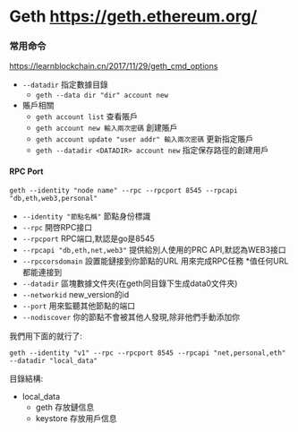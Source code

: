 # Geth  https://geth.ethereum.org/

### 常用命令

https://learnblockchain.cn/2017/11/29/geth_cmd_options

- `--datadir` 指定數據目錄
  - `geth --data dir "dir" account new`
- 賬戶相關
  - `geth account list` 查看賬戶
  - `geth account new 輸入兩次密碼` 創建賬戶
  - `geth account update "user addr" 輸入兩次密碼` 更新指定賬戶
  - `geth --datadir <DATADIR> account new` 指定保存路徑的創建用戶

#### RPC Port

`geth --identity "node name" --rpc --rpcport 8545 --rpcapi "db,eth,web3,personal"`

- `--identity "節點名稱"` 節點身份標識
- `--rpc` 開啓RPC接口
- `--rpcport` RPC端口,默認是go是8545
- `--rpcapi "db,eth,net,web3"` 提供給別人使用的PRC API,默認為WEB3接口
- `--rpccorsdomain` 設置能鏈接到你節點的URL 用來完成RPC任務 *值任何URL都能連接到
- `--datadir` 區塊數據文件夾(在geth同目錄下生成data0文件夾)
- `--networkid` new_version的id
- `--port` 用來監聽其他節點的端口
- `--nodiscover` 你的節點不會被其他人發現,除非他們手動添加你  

我們用下面的就行了:

`geth --identity "v1" --rpc --rpcport 8545 --rpcapi "net,personal,eth" --datadir "local_data"`

目錄結構:
- local_data
  - geth        存放鏈信息
  - keystore    存放用戶信息